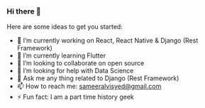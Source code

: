 ### Hi there 👋

Here are some ideas to get you started:

- 🔭 I’m currently working on React, React Native & Django (Rest Framework)
- 🌱 I’m currently learning Flutter
- 👯 I’m looking to collaborate on open source
- 🤔 I’m looking for help with Data Science
- 💬 Ask me any thing related to Django (Rest Framework)
- 📫 How to reach me: sameeralvisyed@gmail.com  
- ⚡ Fun fact: I am a part time history geek


